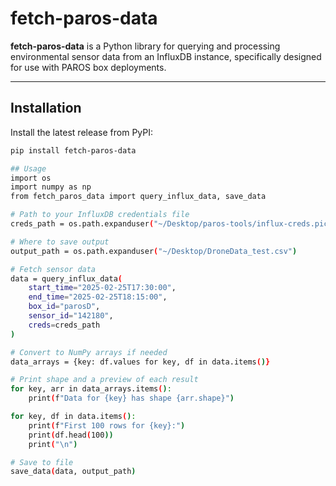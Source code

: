 # fetch-paros-data

**fetch-paros-data** is a Python library for querying and processing environmental sensor data from an InfluxDB instance, specifically designed for use with PAROS box deployments.

---

## Installation

Install the latest release from PyPI:

```bash
pip install fetch-paros-data

## Usage 
import os
import numpy as np
from fetch_paros_data import query_influx_data, save_data

# Path to your InfluxDB credentials file
creds_path = os.path.expanduser("~/Desktop/paros-tools/influx-creds.pickle")

# Where to save output
output_path = os.path.expanduser("~/Desktop/DroneData_test.csv")

# Fetch sensor data
data = query_influx_data(
    start_time="2025-02-25T17:30:00",
    end_time="2025-02-25T18:15:00",
    box_id="parosD",
    sensor_id="142180",
    creds=creds_path
)

# Convert to NumPy arrays if needed
data_arrays = {key: df.values for key, df in data.items()}

# Print shape and a preview of each result
for key, arr in data_arrays.items():
    print(f"Data for {key} has shape {arr.shape}")

for key, df in data.items():
    print(f"First 100 rows for {key}:")
    print(df.head(100))
    print("\n")

# Save to file
save_data(data, output_path)
